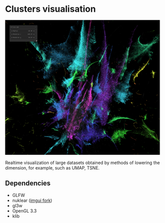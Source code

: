 Clusters visualisation
======================

![](screen.png)

Realtime visualization of large datasets obtained by methods of lowering the dimension, for example, such as UMAP, TSNE.

Dependencies
------------

 * GLFW
 * nuklear ([imgui fork](https://github.com/peko/bbgl/tree/cimgui))
 * gl3w
 * OpenGL 3.3
 * klib

